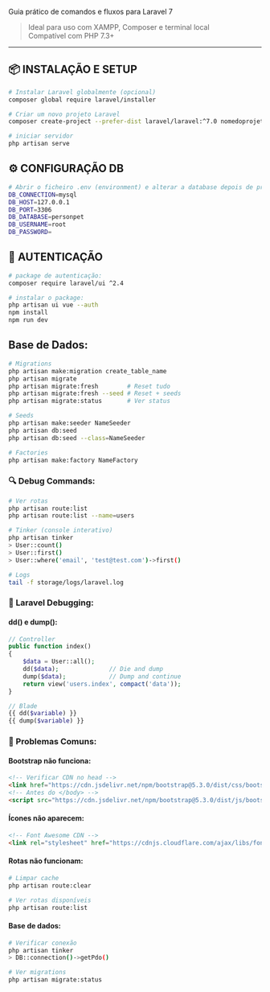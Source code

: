 
 Guia prático de comandos e fluxos para Laravel 7  
> Ideal para uso com XAMPP, Composer e terminal local  
> Compatível com PHP 7.3+

---

## 📦 INSTALAÇÃO E SETUP

```bash
# Instalar Laravel globalmente (opcional)
composer global require laravel/installer  

# Criar um novo projeto Laravel
composer create-project --prefer-dist laravel/laravel:^7.0 nomedoprojeto

# iniciar servidor
php artisan serve
```


## ⚙️ CONFIGURAÇÃO DB

```bash
# Abrir o ficheiro .env (environment) e alterar a database depois de previamente ter sido criada a mesma no phpmyadmin
DB_CONNECTION=mysql
DB_HOST=127.0.0.1
DB_PORT=3306
DB_DATABASE=personpet
DB_USERNAME=root
DB_PASSWORD=
```


## 👤 AUTENTICAÇÃO 

```bash
# package de autenticação:  
composer require laravel/ui ^2.4

# instalar o package:  
php artisan ui vue --auth  
npm install  
npm run dev
```

## **Base de Dados:**

```bash
# Migrations
php artisan make:migration create_table_name
php artisan migrate
php artisan migrate:fresh        # Reset tudo
php artisan migrate:fresh --seed # Reset + seeds
php artisan migrate:status       # Ver status

# Seeds
php artisan make:seeder NameSeeder
php artisan db:seed
php artisan db:seed --class=NameSeeder

# Factories
php artisan make:factory NameFactory
```

### **🔍 Debug Commands:**

```bash
# Ver rotas
php artisan route:list
php artisan route:list --name=users

# Tinker (console interativo)
php artisan tinker
> User::count()
> User::first()
> User::where('email', 'test@test.com')->first()

# Logs
tail -f storage/logs/laravel.log
```

### **🐛 Laravel Debugging:**

#### **dd() e dump():**

```php
// Controller
public function index()
{
    $data = User::all();
    dd($data);              // Die and dump
    dump($data);            // Dump and continue
    return view('users.index', compact('data'));
}

// Blade
{{ dd($variable) }}
{{ dump($variable) }}
```

### **🚨 Problemas Comuns:**

#### **Bootstrap não funciona:**


```html
<!-- Verificar CDN no head -->
<link href="https://cdn.jsdelivr.net/npm/bootstrap@5.3.0/dist/css/bootstrap.min.css" rel="stylesheet">
<!-- Antes do </body> -->
<script src="https://cdn.jsdelivr.net/npm/bootstrap@5.3.0/dist/js/bootstrap.bundle.min.js"></script>
```

#### **Ícones não aparecem:**

```html
<!-- Font Awesome CDN -->
<link rel="stylesheet" href="https://cdnjs.cloudflare.com/ajax/libs/font-awesome/6.4.0/css/all.min.css">
```

#### **Rotas não funcionam:**

```bash
# Limpar cache
php artisan route:clear

# Ver rotas disponíveis
php artisan route:list
```

#### **Base de dados:**

```bash
# Verificar conexão
php artisan tinker
> DB::connection()->getPdo()

# Ver migrations
php artisan migrate:status
```